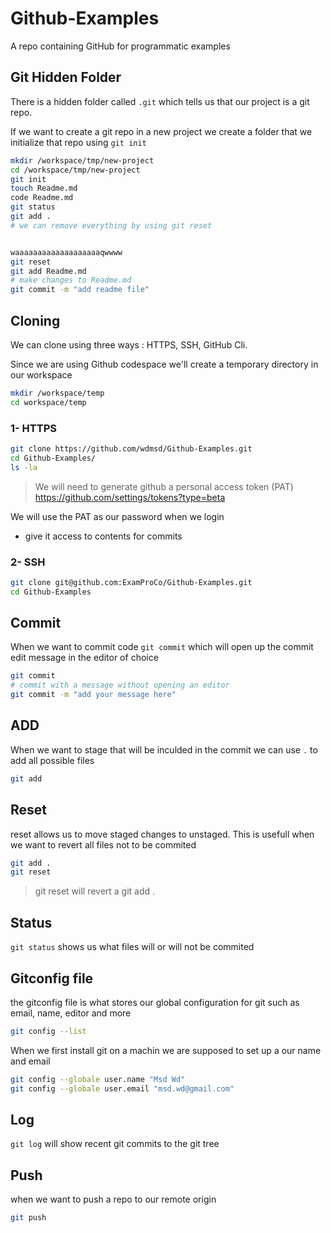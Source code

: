 # Github-Examples
A repo containing GitHub for programmatic examples

## Git Hidden Folder
There is a hidden folder called `.git` which tells us that our project is a git repo.

If we want to create a git repo in a new project we create a folder that we initialize that repo using `git init`

```sh
mkdir /workspace/tmp/new-project
cd /workspace/tmp/new-project
git init
touch Readme.md
code Readme.md
git status
git add . 
# we can remove everything by using git reset


waaaaaaaaaaaaaaaaaaaqwwww
git reset
git add Readme.md
# make changes to Readme.md
git commit -m "add readme file"    
```
## Cloning
We can clone using three ways : HTTPS, SSH, GitHub Cli.

Since we are using Github codespace we'll create a temporary directory in our workspace
```sh
mkdir /workspace/temp
cd workspace/temp
```
### 1- HTTPS
```sh
git clone https://github.com/wdmsd/Github-Examples.git
cd Github-Examples/
ls -la
```
> We will need to generate github a personal access token  (PAT) https://github.com/settings/tokens?type=beta

We will use the PAT as our password when we login
- give it access to contents for commits

### 2- SSH

```sh
git clone git@github.com:ExamProCo/Github-Examples.git
cd Github-Examples
```
## Commit

When we want to commit code `git commit` which will open up the commit edit message in the editor of choice

```sh
git commit
# commit with a message without opening an editor
git commit -m "add your message here"
```


## ADD
When we want to stage that will be inculded in the commit we can use `.` to add all possible files 

```sh
git add 
```
## Reset
reset allows us to move staged changes to unstaged.
This is usefull when we want to revert all files not to be commited

```sh
git add .
git reset
```
> git reset will revert a git add . 

## Status
`git status`  shows us what files will or will not be commited

## Gitconfig file

the gitconfig file ìs what stores our global configuration for git such as email, name, editor and more

```sh
git config --list
```

When we first install git on a machin we are supposed to set up a our name and email 
```sh
git config --globale user.name "Msd Wd"
git config --globale user.email "msd.wd@gmail.com"
```

## Log
`git log` will show recent git commits to the git tree

## Push

when we want to push a repo to our remote origin

```sh
git push
```
